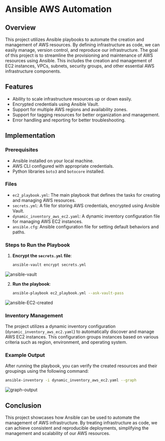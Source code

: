 # Ansible AWS Automation

## Overview
This project utilizes Ansible playbooks to automate the creation and management of AWS resources. By defining infrastructure as code, we can easily manage, version control, and reproduce our infrastructure. The goal of this project is to streamline the provisioning and maintenance of AWS resources using Ansible. This includes the creation and management of EC2 instances, VPCs, subnets, security groups, and other essential AWS infrastructure components.

## Features

- Ability to scale infrastructure resources up or down easily.
- Encrypted credentials using Ansible Vault.
- Support for multiple AWS regions and availability zones.
- Support for tagging resources for better organization and management.
- Error handling and reporting for better troubleshooting.

## Implementation

### Prerequisites
- Ansible installed on your local machine.
- AWS CLI configured with appropriate credentials.
- Python libraries `boto3` and `botocore` installed.

### Files
- `ec2_playbook.yml`: The main playbook that defines the tasks for creating and managing AWS resources.
- `secrets.yml`: A file for storing AWS credentials, encrypted using Ansible Vault.
- `dynamic_inventory_aws_ec2.yaml`: A dynamic inventory configuration file for managing AWS EC2 instances.
- `ansible.cfg`: Ansible configuration file for setting default behaviors and paths.

### Steps to Run the Playbook

1. **Encrypt the `secrets.yml` file**:
   ```sh
   ansible-vault encrypt secrets.yml
   ```
![ansible-vault](https://github.com/user-attachments/assets/78e74dd4-cc53-40da-b042-3c29a3fa5f95)

   
2. **Run the playbook**:
   ```sh
   ansible-playbook ec2_playbook.yml --ask-vault-pass
   ```
![ansible-EC2-created](https://github.com/user-attachments/assets/ea2e5691-1bc7-47a7-8570-8f193277bce7)

### Inventory Management
The project utilizes a dynamic inventory configuration (`dynamic_inventory_aws_ec2.yaml`) to automatically discover and manage AWS EC2 instances. This configuration groups instances based on various criteria such as region, environment, and operating system.

### Example Output
After running the playbook, you can verify the created resources and their groupings using the following command:
```sh
ansible-inventory -i dynamic_inventory_aws_ec2.yaml --graph
```
![graph-output](https://github.com/user-attachments/assets/5c4a1807-3c8e-4718-9f7d-71f1f5163f1b)

## Conclusion
This project showcases how Ansible can be used to automate the management of AWS infrastructure. By treating infrastructure as code, we can achieve consistent and reproducible deployments, simplifying the management and scalability of our AWS resources.
